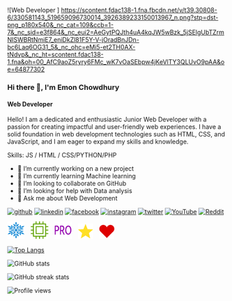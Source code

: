 ![Web Developer ] 
https://scontent.fdac138-1.fna.fbcdn.net/v/t39.30808-6/330581143_519659096730014_3926389233150013967_n.png?stp=dst-png_p180x540&_nc_cat=109&ccb=1-7&_nc_sid=e3f864&_nc_eui2=AeGytPQJth4uA4kqJW5wBzk_5jSElgUbTZrmNISWBRtNmiE7_eniDkZl81F5Y-V-jOradBnJDn-bc6Laq6OG31_5&_nc_ohc=eMi5-et2TH0AX-tNdvp&_nc_ht=scontent.fdac138-1.fna&oh=00_AfC9aoZ5ryry6FMc_wK7vOaSEbpw4jKeVlTY3QLUvO9pAA&oe=64877302
### Hi there 👋, I'm Emon Chowdhury
#### Web Developer 


Hello! I am a dedicated and enthusiastic Junior Web Developer with a passion for creating impactful and user-friendly web experiences. I have a solid foundation in web development technologies such as HTML, CSS, and JavaScript, and I am eager to expand my skills and knowledge.

Skills: JS / HTML / CSS/PYTHON/PHP

- 🔭 I’m currently working on a new project 
- 🌱 I’m currently learning Machine learning  
- 👯 I’m looking to collaborate on GitHub  
- 🤔 I’m looking for help with Data analysis  
- 💬 Ask me about Web Development  


[<img src='https://cdn.jsdelivr.net/npm/simple-icons@3.0.1/icons/github.svg' alt='github' height='40'>](https://github.com/chowdhuryemon)  [<img src='https://cdn.jsdelivr.net/npm/simple-icons@3.0.1/icons/linkedin.svg' alt='linkedin' height='40'>](https://www.linkedin.com/in/chowdhury_emon/)  [<img src='https://cdn.jsdelivr.net/npm/simple-icons@3.0.1/icons/facebook.svg' alt='facebook' height='40'>](https://www.facebook.com/chowdhuryemon999)  [<img src='https://cdn.jsdelivr.net/npm/simple-icons@3.0.1/icons/instagram.svg' alt='instagram' height='40'>](https://www.instagram.com/chowdhury_emon69/)  [<img src='https://cdn.jsdelivr.net/npm/simple-icons@3.0.1/icons/twitter.svg' alt='twitter' height='40'>](https://twitter.com/chowdhuryemon999)  [<img src='https://cdn.jsdelivr.net/npm/simple-icons@3.0.1/icons/youtube.svg' alt='YouTube' height='40'>](https://www.youtube.com/channel/deshi_tigers)  [<img src='https://cdn.jsdelivr.net/npm/simple-icons@3.0.1/icons/reddit.svg' alt='Reddit' height='40'>](https://www.reddit.com/user/chowdhury_emon)  

<a href='https://archiveprogram.github.com/'><img src='https://raw.githubusercontent.com/acervenky/animated-github-badges/master/assets/acbadge.gif' width='40' height='40'></a> <a href='https://docs.github.com/en/developers'><img src='https://raw.githubusercontent.com/acervenky/animated-github-badges/master/assets/devbadge.gif' width='40' height='40'></a> <a href='https://github.com/pricing'><img src='https://raw.githubusercontent.com/acervenky/animated-github-badges/master/assets/pro.gif' width='40' height='40'></a> <a href='https://stars.github.com/'><img src='https://raw.githubusercontent.com/acervenky/animated-github-badges/master/assets/starbadge.gif' width='35' height='35'></a> <a href='https://docs.github.com/en/github/supporting-the-open-source-community-with-github-sponsors'><img src='https://raw.githubusercontent.com/acervenky/animated-github-badges/master/assets/sponsorbadge.gif' width='35' height='35'></a> 

[![Top Langs](https://github-readme-stats.vercel.app/api/top-langs/?username=chowdhuryemon)](https://github.com/anuraghazra/github-readme-stats)

![GitHub stats](https://github-readme-stats.vercel.app/api?username=chowdhuryemon&show_icons=true)  

![GitHub streak stats](https://streak-stats.demolab.com/?user=chowdhuryemon)  

![Profile views](https://gpvc.arturio.dev/chowdhuryemon)  
